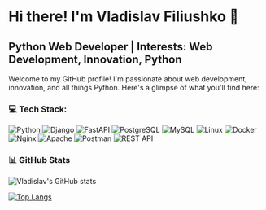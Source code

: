 # Hi there! I'm Vladislav Filiushko 👋
## Python Web Developer | Interests: Web Development, Innovation, Python

Welcome to my GitHub profile! I'm passionate about web development, innovation, and all things Python. Here's a glimpse of what you'll find here:

### 💻 Tech Stack:
![Python](https://img.shields.io/badge/-Python-3776AB?style=for-the-badge&logo=python&logoColor=white)
![Django](https://img.shields.io/badge/-Django-green?style=for-the-badge&logo=django&logoColor=white)
![FastAPI](https://img.shields.io/badge/-FastAPI-orange?style=for-the-badge&logo=fastapi&logoColor=white)
![PostgreSQL](https://img.shields.io/badge/-PostgreSQL-blueviolet?style=for-the-badge&logo=postgresql&logoColor=white)
![MySQL](https://img.shields.io/badge/-MySQL-blue?style=for-the-badge&logo=mysql&logoColor=white)
![Linux](https://img.shields.io/badge/-Linux-FCC624?style=for-the-badge&logo=linux&logoColor=black)
![Docker](https://img.shields.io/badge/-Docker-2496ED?style=for-the-badge&logo=docker&logoColor=white)
![Nginx](https://img.shields.io/badge/-Nginx-269539?style=for-the-badge&logo=nginx&logoColor=white)
![Apache](https://img.shields.io/badge/-Apache-D22128?style=for-the-badge&logo=apache&logoColor=white)
![Postman](https://img.shields.io/badge/-Postman-FF6C37?style=for-the-badge&logo=postman&logoColor=white)
![REST API](https://img.shields.io/badge/-REST_API-FF5733?style=for-the-badge&logo=api&logoColor=white)


### 📊 GitHub Stats

![Vladislav's GitHub stats](https://github-readme-stats.vercel.app/api?username=Vlad29012003&show_icons=true&theme=radical)


[![Top Langs](https://github-readme-stats.vercel.app/api/top-langs/?username=Vlad29012003)](https://github.com/Vlad29012003/github-readme-stats)